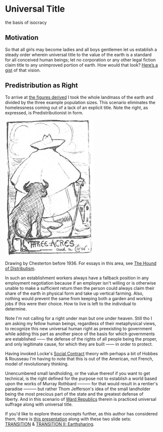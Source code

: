 # Universal Title
the basis of isocracy

## Motivation
So that all girls may become ladies and all boys gentlemen let us establish a steady order wherein universal title to the value of the earth is a standard for all conceived human beings; let no corporation or any other legal fiction claim title to any unimproved portion of earth. How would that look? [Here’s a gist](https://gist.github.com/kuttaineh/8b7830a1a3e0f10467b90cd3049424d4) of that vision.

## Predistribution as Right
To arrive at [the figures derived](https://gist.github.com/kuttaineh/8b7830a1a3e0f10467b90cd3049424d4) I took the whole landmass of the earth and divided by the three example population sizes. This scenario eliminates the homelessness coming out of a lack of an explicit title. Note the right, as expressed, is Predistributionist in form.

![Three acres and a cow](Three_acres_and_a_cow.jpeg)

Drawing by Chesterton before 1936. For essays in this area, see [The Hound of Distributism](https://www.chesterton.org/store/product/hound-of-distributism/).

In such an establishment workers always have a fallback position in any employment negotiation because if an employer isn't willing or is otherwise unable to make a sufficient return then the person could always claim their share of the earth in physical form and take up vertical farming. Also, nothing would prevent the same from keeping both a garden and working jobs if this were their choice. How to live is left to the individual to determine.

Note I'm not calling for a right under man but one under heaven. Still tho I am asking my fellow human beings, regardless of their metaphysical views, to recognize this new universal human right as preexisting to government while adding this part as another piece of the basis for which governments are established —— the defense of the rights of all people being the proper, and only legitimate cause, for which they are built —— in order to protect.

Having invoked Locke's [Social Contract](https://github.com/kuttaineh/unknotted#how-shall-the-social-contract-be-defined) theory with perhaps a bit of Hobbes & Rousseau I'm having to note that this is out of the American, not French, model of revolutionary thinking.

Unencumbered small landholding, or the value thereof if you want to get technical, is the right defined for the purpose not to establish a world based upon the works of Murray Rothbard ——— for that would result in a rentier's paradise ——— but rather Thom Jefferson's idea of the small landholder being the most precious part of the state and the greatest defense of liberty. And in this scenario of [Ward Republics](https://web.archive.org/web/20230331120509/https://constitution.org/1-Activism/reform/us/ward_republic.html) therein is practiced universal suffrage along with universal title.

If you'd like to explore these concepts further, as this author has considered them, there is [this presentation](https://www.dropbox.com/s/sfq0ojcn3ywj4lc/Unknotted.pptx?dl=0) along with these two slide sets: [TRANSITION](https://www.dropbox.com/s/e5saemk5ean6q4l/TRANSITION.pptx?dl=0) & [TRANSITION II: Earthsharing](https://www.dropbox.com/s/x7fguox3i251sku/TRANSITION_II.pptx?dl=0).
